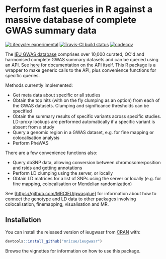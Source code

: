 # Perform fast queries in R against a massive database of complete GWAS summary data

<!-- badges: start -->
[![Lifecycle:
experimental](https://img.shields.io/badge/lifecycle-experimental-orange.svg)](https://www.tidyverse.org/lifecycle/#experimental) [![Travis-CI build status](https://travis-ci.org/MRCIEU/ieugwasr.svg?branch=master)](https://travis-ci.org/mrcieu/ieugwasr) [![codecov](https://codecov.io/github/mrcieu/ieugwasr/branch/master/graphs/badge.svg)](https://codecov.io/github/mrcieu/ieugwasr) 

<!-- badges: end -->

The [IEU GWAS database](https://gwas.mrcieu.ac.uk/) comprises over 10,000 curated, QC'd and harmonised complete GWAS summary datasets and can be queried using an API. See [here](http://gwasapi.mrcieu.ac.uk/docs/) for documentation on the API itself. This R package is a wrapper to make generic calls to the API, plus convenience functions for specific queries. 

Methods currently implemented:

- Get meta data about specific or all studies
- Obtain the top hits (with on the fly clumping as an option) from each of the GWAS datasets. Clumping and significance thresholds can be specified
- Obtain the summary results of specific variants across specific studies. LD-proxy lookups are performed automatically if a specific variant is absent from a study
- Query a genomic region in a GWAS dataset, e.g. for fine mapping or colocalisation analysis
- Perform PheWAS

There are a few convenience functions also:

- Query dbSNP data, allowing conversion between chromosome:position and rsids and getting annotations
- Perform LD clumping using the server, or locally
- Obtain LD matrices for a list of SNPs using the server or locally (e.g. for fine mapping, colocalisation or Mendelian randomization)

See [https://github.com/MRCIEU/gwasglue] for information about how to connect the genotype and LD data to other packages involving colocalisation, finemapping, visualisation and MR.


## Installation

You can install the released version of ieugwasr from [CRAN](https://CRAN.R-project.org) with:

``` r
devtools::install_github("mricue/ieugwasr")
```

Browse the vignettes for information on how to use this package.

